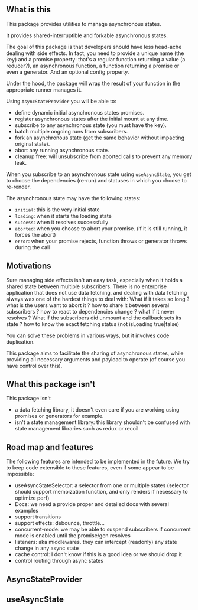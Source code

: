 ## What is this
This package provides utilities to manage asynchronous states.

It provides shared-interruptible and forkable asynchronous states.

The goal of this package is that developers should have less head-ache dealing with side effects.
In fact, you need to provide a unique name (the key) and a promise property:
that's a regular function returning a value (a reducer?), an asynchronous function, a function returning a promise
or even a generator. And an optional config property.

Under the hood, the package will wrap the result of your function in the appropriate runner manages it.

Using `AsyncStateProvider` you will be able to:

- define dynamic initial asynchronous states promises.
- register asynchronous states after the initial mount at any time.
- subscribe to any asynchronous state (you must have the key).
- batch multiple ongoing runs from subscribers.
- fork an asynchronous state (get the same behavior without impacting original state).
- abort any running asynchronous state.
- cleanup free: will unsubscribe from aborted calls to prevent any memory leak.

When you subscribe to an asynchronous state using `useAsyncState`, you get to choose the dependencies (re-run)
and statuses in which you choose to re-render.

The asynchronous state may have the following states:

- `initial`: this is the very initial state
- `loading`: when it starts the loading state
- `success`: when it resolves successfully
- `aborted`: when you choose to abort your promise. (if it is still running, it forces the abort)
- `error`: when your promise rejects, function throws or generator throws during the call

## Motivations
Sure managing side effects isn't an easy task, especially when it holds a shared state between multiple subscribers.
There is no enterprise application that does not use data fetching, and dealing with data fetching always was one of
the hardest things to deal with: What if it takes so long ? what is the users want to abort it ? how to share it between
several subscribers ? how to react to dependencies change ? what if it never resolves ? What if the subscribers
did unmount and the callback sets its state ? how to know the exact fetching status (not isLoading true|false)

You can solve these problems in various ways, but it involves code duplication.

This package aims to facilitate the sharing of asynchronous states, while providing all necessary arguments and payload
to operate (of course you have control over this).

## What this package isn't

This package isn't
- a data fetching library, it doesn't even care if you are working using promises or generators for example.
- isn't a state management library: this library shouldn't be confused with state management libraries such as redux or recoil

## Road map and features

The following features are intended to be implemented in the future. We try to keep code extensible to these features,
even if some appear to be impossible:

- useAsyncStateSelector: a selector from one or multiple states (selector should support memoization function, and only renders if necessary to optimize perf)
- Docs: we need a provide proper and detailed docs with several examples
- support transitions
- support effects: debounce, throttle...
- concurrent-mode: we may be able to suspend subscribers if concurrent mode is enabled until the promise/gen resolves
- listeners: aka middlewares. they can intercept (readonly) any state change in any async state
- cache control: I don't know if this is a good idea or we should drop it
- control routing through async states

## AsyncStateProvider

## useAsyncState

